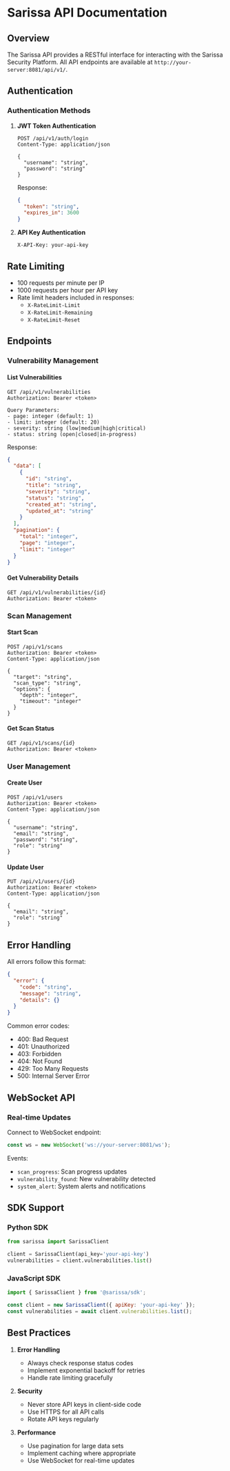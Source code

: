 # Sarissa API Documentation

## Overview

The Sarissa API provides a RESTful interface for interacting with the Sarissa Security Platform. All API endpoints are available at `http://your-server:8081/api/v1/`.

## Authentication

### Authentication Methods

1. **JWT Token Authentication**
   ```http
   POST /api/v1/auth/login
   Content-Type: application/json

   {
     "username": "string",
     "password": "string"
   }
   ```

   Response:
   ```json
   {
     "token": "string",
     "expires_in": 3600
   }
   ```

2. **API Key Authentication**
   ```http
   X-API-Key: your-api-key
   ```

## Rate Limiting

- 100 requests per minute per IP
- 1000 requests per hour per API key
- Rate limit headers included in responses:
  - `X-RateLimit-Limit`
  - `X-RateLimit-Remaining`
  - `X-RateLimit-Reset`

## Endpoints

### Vulnerability Management

#### List Vulnerabilities
```http
GET /api/v1/vulnerabilities
Authorization: Bearer <token>

Query Parameters:
- page: integer (default: 1)
- limit: integer (default: 20)
- severity: string (low|medium|high|critical)
- status: string (open|closed|in-progress)
```

Response:
```json
{
  "data": [
    {
      "id": "string",
      "title": "string",
      "severity": "string",
      "status": "string",
      "created_at": "string",
      "updated_at": "string"
    }
  ],
  "pagination": {
    "total": "integer",
    "page": "integer",
    "limit": "integer"
  }
}
```

#### Get Vulnerability Details
```http
GET /api/v1/vulnerabilities/{id}
Authorization: Bearer <token>
```

### Scan Management

#### Start Scan
```http
POST /api/v1/scans
Authorization: Bearer <token>
Content-Type: application/json

{
  "target": "string",
  "scan_type": "string",
  "options": {
    "depth": "integer",
    "timeout": "integer"
  }
}
```

#### Get Scan Status
```http
GET /api/v1/scans/{id}
Authorization: Bearer <token>
```

### User Management

#### Create User
```http
POST /api/v1/users
Authorization: Bearer <token>
Content-Type: application/json

{
  "username": "string",
  "email": "string",
  "password": "string",
  "role": "string"
}
```

#### Update User
```http
PUT /api/v1/users/{id}
Authorization: Bearer <token>
Content-Type: application/json

{
  "email": "string",
  "role": "string"
}
```

## Error Handling

All errors follow this format:
```json
{
  "error": {
    "code": "string",
    "message": "string",
    "details": {}
  }
}
```

Common error codes:
- 400: Bad Request
- 401: Unauthorized
- 403: Forbidden
- 404: Not Found
- 429: Too Many Requests
- 500: Internal Server Error

## WebSocket API

### Real-time Updates

Connect to WebSocket endpoint:
```javascript
const ws = new WebSocket('ws://your-server:8081/ws');
```

Events:
- `scan_progress`: Scan progress updates
- `vulnerability_found`: New vulnerability detected
- `system_alert`: System alerts and notifications

## SDK Support

### Python SDK
```python
from sarissa import SarissaClient

client = SarissaClient(api_key='your-api-key')
vulnerabilities = client.vulnerabilities.list()
```

### JavaScript SDK
```javascript
import { SarissaClient } from '@sarissa/sdk';

const client = new SarissaClient({ apiKey: 'your-api-key' });
const vulnerabilities = await client.vulnerabilities.list();
```

## Best Practices

1. **Error Handling**
   - Always check response status codes
   - Implement exponential backoff for retries
   - Handle rate limiting gracefully

2. **Security**
   - Never store API keys in client-side code
   - Use HTTPS for all API calls
   - Rotate API keys regularly

3. **Performance**
   - Use pagination for large data sets
   - Implement caching where appropriate
   - Use WebSocket for real-time updates 